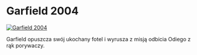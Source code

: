 Garfield 2004 
=============
[![Garfield 2004 ](http://vidos.pl/images/player.gif)](http://vidos.pl/garfield-2004)

 Garfield opuszcza swój ukochany fotel i wyrusza z misją odbicia Odiego z rąk porywaczy.
